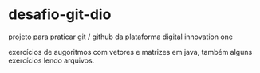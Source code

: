 # desafio-git-dio
projeto para praticar git / github da plataforma digital innovation one

exercícios de augoritmos com vetores e matrizes em java, também alguns exercícios lendo arquivos.
